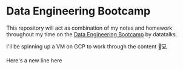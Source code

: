 # Data Engineering Bootcamp
This repository will act as combination of my notes and homework throughout my time on the [Data Engineering Bootcamp](https://github.com/DataTalksClub/data-engineering-zoomcamp) by datatalks.

I'll be spinning up a VM on GCP to work through the content 🚀💻

Here's a new line here